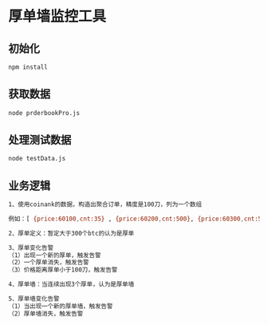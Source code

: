 # 厚单墙监控工具

## 初始化

```bash
npm install
```

## 获取数据

```bash
node prderbookPro.js
```

## 处理测试数据

```bash
node testData.js

```

## 业务逻辑

````bash
1、使用coinank的数据，构造出聚合订单，精度是100刀，列为一个数组

例如：[ {price:60100,cnt:35} , {price:60200,cnt:500}, {price:60300,cnt:502}, {price:60400,cnt:499}   ]

2、厚单定义：暂定大于300个btc的认为是厚单

3、厚单变化告警
（1）出现一个新的厚单，触发告警
（2）一个厚单消失，触发告警
（3）价格距离厚单小于100刀，触发告警

4、厚单墙：当连续出现3个厚单，认为是厚单墙

5、厚单墙变化告警
（1）当出现一个新的厚单墙，触发告警
（2）厚单墙消失，触发告警

````
